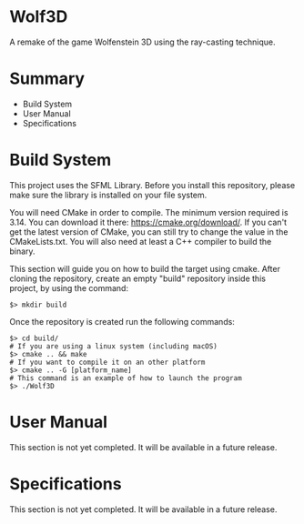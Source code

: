 # Wolf3D
A remake of the game Wolfenstein 3D using the ray-casting technique.

# Summary

* Build System
* User Manual
* Specifications

# Build System

This project uses the SFML Library.
Before you install this repository, please make sure the library is installed on your file system.

You will need CMake in order to compile. The minimum version required is 3.14.
You can download it there: https://cmake.org/download/.
If you can't get the latest version of CMake, you can still try to change the value in the CMakeLists.txt.
You will also need at least a C++ compiler to build the binary.

This section will guide you on how to build the target using cmake.
After cloning the repository, create an empty "build" repository inside this project, by using the command:

```
$> mkdir build
```

Once the repository is created run the following commands:

```
$> cd build/
# If you are using a linux system (including macOS)
$> cmake .. && make
# If you want to compile it on an other platform
$> cmake .. -G [platform_name]
# This command is an example of how to launch the program
$> ./Wolf3D
```

# User Manual

This section is not yet completed. It will be available in a future release.

# Specifications

This section is not yet completed. It will be available in a future release.
